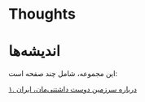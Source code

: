 # Thoughts
# اندیشه‌ها


این مجموعه،‌ شامل چند صفحه است:


[۱. درباره سرزمین دوست داشتنی‌مان، ایران](Iran.md)
